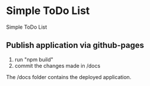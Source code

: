 # Simple ToDo List

Simple ToDo List

## Publish application via github-pages

1. run "npm build"
2. commit the changes made in /docs

The /docs folder contains the deployed application.
